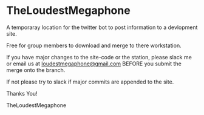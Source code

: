 # TheLoudestMegaphone
A temporaray location for the twitter bot to post information to a devlopment site.

Free for group members to download and merge to there workstation.

If you have major changes to the site-code or the station, please slack me or email us at loudestmegaphone@gmail.com BEFORE you submit the merge onto the branch. 

If not please try to slack if major commits are appended to the site.

Thanks You!

TheLoudestMegaphone

